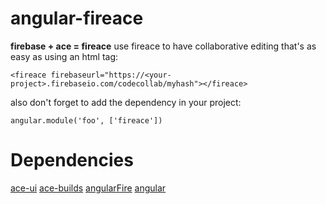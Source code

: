angular-fireace
===============
__firebase + ace = fireace__
use fireace to have collaborative editing that's as easy as using an html tag:

```
<fireace firebaseurl="https://<your-project>.firebaseio.com/codecollab/myhash"></fireace>
```

also don't forget to add the dependency in your project:

```
angular.module('foo', ['fireace'])
```

Dependencies
============
[ace-ui](https://github.com/angular-ui/ui-ace)
[ace-builds](https://github.com/ajaxorg/ace-builds/)
[angularFire](https://github.com/firebase/angularFire)
[angular](https://github.com/angular/angular.js)
